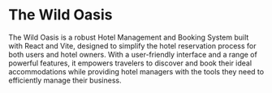 # The Wild Oasis

The Wild Oasis is a robust Hotel Management and Booking System built with React and Vite, designed to simplify the hotel reservation process for both users and hotel owners. With a user-friendly interface and a range of powerful features, it empowers travelers to discover and book their ideal accommodations while providing hotel managers with the tools they need to efficiently manage their business.
